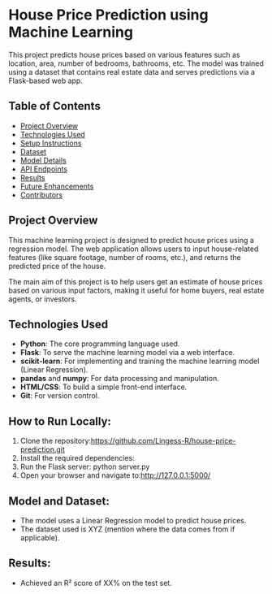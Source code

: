 # House Price Prediction using Machine Learning

This project predicts house prices based on various features such as location, area, number of bedrooms, bathrooms, etc. The model was trained using a dataset that contains real estate data and serves predictions via a Flask-based web app.

## Table of Contents
- [Project Overview](#project-overview)
- [Technologies Used](#technologies-used)
- [Setup Instructions](#setup-instructions)
- [Dataset](#dataset)
- [Model Details](#model-details)
- [API Endpoints](#api-endpoints)
- [Results](#results)
- [Future Enhancements](#future-enhancements)
- [Contributors](#contributors)

## Project Overview
This machine learning project is designed to predict house prices using a regression model. The web application allows users to input house-related features (like square footage, number of rooms, etc.), and returns the predicted price of the house. 

The main aim of this project is to help users get an estimate of house prices based on various input factors, making it useful for home buyers, real estate agents, or investors.

## Technologies Used
- **Python**: The core programming language used.
- **Flask**: To serve the machine learning model via a web interface.
- **scikit-learn**: For implementing and training the machine learning model (Linear Regression).
- **pandas** and **numpy**: For data processing and manipulation.
- **HTML/CSS**: To build a simple front-end interface.
- **Git**: For version control.


## How to Run Locally:
1. Clone the repository:https://github.com/Lingess-R/house-price-prediction.git
2. Install the required dependencies:
3. Run the Flask server: python server.py
4. Open your browser and navigate to:http://127.0.0.1:5000/

## Model and Dataset:
- The model uses a Linear Regression model to predict house prices.
- The dataset used is XYZ (mention where the data comes from if applicable).

## Results:
- Achieved an R² score of XX% on the test set.
